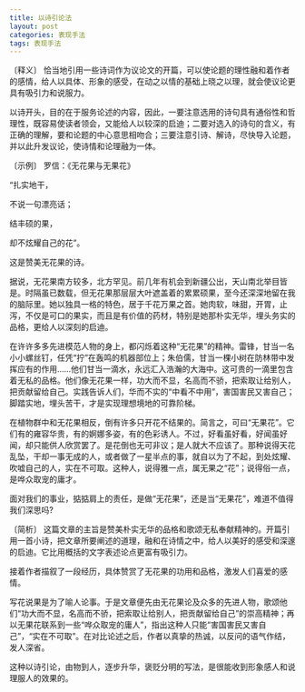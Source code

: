```yaml
---
title: 以诗引论法
layout: post
categories: 表现手法
tags: 表现手法
---
```


〔释义〕 恰当地引用一些诗词作为议论文的开篇，可以使论题的理性融和着作者的感情，给人以具体、形象的感受，在动之以情的基础上晓之以理，就会使议论更具有吸引力和说服力。

以诗开头，目的在于服务论述的内容，因此，一要注意选用的诗句具有通俗性和哲理性，既容易使读者领会，又能给人以较深的启迪；二要对选入的诗句的含义，有正确的理解，要和论题的中心意思相吻合；三要注意引诗、解诗，尽快导入论题，并以此升发议论，使诗情和论理融为一体。

〔示例〕 罗信：《无花果与无果花》

“扎实地干，

不说一句漂亮话；

结丰硕的果，

却不炫耀自己的花”。

这是赞美无花果的诗。

据说，无花果南方较多，北方罕见。前几年有机会到新疆公出，天山南北举目皆是。时隔虽已数载，但无花果那层层大叶遮盖着的累累硕果，至今还深深地留在我的脑际里。她以独具一格的特色，居于千花万果之首。她肉软，味甜，开胃，止泻，不仅是可口的果实，而且是有价值的药材，特别是她那朴实无华，埋头务实的品格，更给人以深刻的启迪。

在许许多多先进模范人物的身上，都闪烁着这种“无花果”的精神。雷锋，甘当一名小小螺丝钉，任凭“拧”在轰鸣的机器部位上；朱伯儒，甘当一棵小树在防林带中发挥应有的作用……他们甘当一滴水，永远汇入浩瀚的大海中。这可贵的一滴里包含着无私的品格。他们像无花果一样，功大而不显，名高而不骄，把索取让给别人，把贡献留给自己。实践告诉人们，华而不实的“中看不中用”，害国害民又害自己；脚踏实地，埋头苦干，才是实现理想境地的可靠阶梯。

在植物群中和无花果相反，倒有许多只开花不结果的。简言之，可曰“无果花”。它们有的雍容华贵，有的婀娜多姿，有的色彩诱人。不过，好看虽好看，好闻虽好闻，却只能供人欣赏罢了。是花倒也无可非议；是人就大不应该了。那种说得天花乱坠，干却一事无成的人，或者做了一星半点的事，就自以为了不起，到处炫耀、吹嘘自己的人，实在不可取。这种人，说得雅一点，属无果之“花”；说得俗一点，是哗众取宠的庸才。

面对我们的事业，掂掂肩上的责任，是做“无花果”，还是当“无果花”，难道不值得我们深思吗?

〔简析〕 这篇文章的主旨是赞美朴实无华的品格和歌颂无私奉献精神的。开篇引用一首小诗，把文章所要阐述的道理，融和在诗情之中，给人以美好的感受和深邃的启迪。它比用概括的文字表述论点更富有吸引力。

接着作者描叙了一段经历，具体赞赏了无花果的功用和品格，激发人们喜爱的感情。

写花说果是为了喻人论事。于是文章便先由无花果论及众多的先进人物，歌颂他们“功大而不显，名高而不骄，把索取让给别人，把贡献留给自己”的崇高精神；再以无果花联系到一些“哗众取宠的庸人”，指出这种人只能“害国害民又害自己”，“实在不可取”。在对比论述之后，作者以真挚的热诚，以反问的语气作结，发人深省。

这种以诗引论，由物到人，逐步升华，褒贬分明的写法，是很能收到形象感人和说理服人的效果的。 